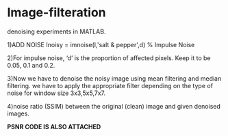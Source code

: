 # Image-filteration
denoising experiments in MATLAB.

1)ADD NOISE
Inoisy = imnoise(I,'salt & pepper',d) % Impulse Noise

2)For impulse noise, ‘d’ is the proportion of affected pixels. Keep it to be 0.05, 0.1 and 0.2.

3)Now we have to denoise the noisy image using mean filtering and median filtering. we have to apply the appropriate filter depending on the type of noise for window size 3x3,5x5,7x7.

4)noise ratio (SSIM) between the original (clean) image and given denoised images.

**PSNR CODE IS ALSO ATTACHED**



